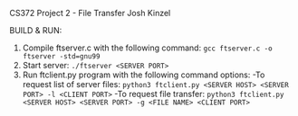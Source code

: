 CS372 Project 2 - File Transfer
Josh Kinzel

BUILD & RUN:

1. Compile ftserver.c with the following command: `gcc ftserver.c -o ftserver -std=gnu99`
2. Start server: `./ftserver <SERVER PORT>`
3. Run ftclient.py program with the following command options:
    -To request list of server files: `python3 ftclient.py <SERVER HOST> <SERVER PORT> -l <CLIENT PORT>`
    -To request file transfer: `python3 ftclient.py <SERVER HOST> <SERVER PORT> -g <FILE NAME> <CLIENT PORT>`
